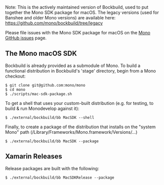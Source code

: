 Note: This is the actively maintained version of Bockbuild, used to put together the Mono SDK package for macOS. The legacy versions (used for Banshee and older Mono versions) are available here: https://github.com/mono/bockbuild/tree/legacy

Please file issues with the Mono SDK package for macOS on the [Mono GitHub issues](https://github.com/mono/mono/issues) page.

The Mono macOS SDK
------------------

Bockbuild is already provided as a submodule of Mono. To build a functional distribution in Bockbuild's 'stage' directory, begin from a Mono checkout:

    $ git clone git@github.com:mono/mono
    $ cd mono
    $ ./scripts/mac-sdk-package.sh

To get a shell that uses your custom-built distribution (e.g. for testing, to build & run Monodevelop against it):

    $ ./external/bockbuild/bb MacSDK --shell
    
Finally, to create a package of the distribution that installs on the "system Mono" path (/Library/Frameworks/Mono.framework/Versions/...)

    $ ./external/bockbuild/bb MacSDK --package

Xamarin Releases
----------------

Release packages are built with the following:

    $ ./external/bockbuild/bb MacSDKRelease --package
